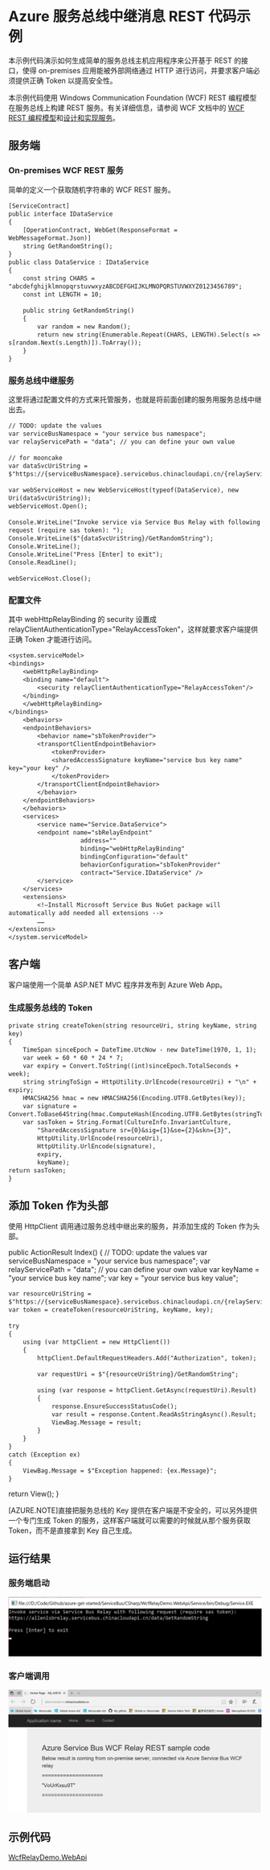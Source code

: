 <properties
    pageTitle="Azure 服务总线中继消息 REST 代码示例"
    description="Azure 服务总线中继消息 REST 代码示例"
    service=""
    resource="servicebus"
    authors="Allan Li"
    displayOrder=""
    selfHelpType=""
    supportTopicIds=""
    productPesIds=""
    resourceTags="Sample Code, Service Bus, Relay, Rest API, Token"
    cloudEnvironments="MoonCake" />
<tags
    ms.service="sample-code-aog"
    ms.date=""
    wacn.date="06/05/2017" />

# Azure 服务总线中继消息 REST 代码示例

本示例代码演示如何生成简单的服务总线主机应用程序来公开基于 REST 的接口，使得 on-premises 应用能被外部网络通过 HTTP 进行访问，并要求客户端必须提供正确 Token 以提高安全性。

本示例代码使用 Windows Communication Foundation (WCF) REST 编程模型在服务总线上构建 REST 服务。有关详细信息，请参阅 WCF 文档中的 [WCF REST 编程模型](https://msdn.microsoft.com/zh-cn/library/bb412169.aspx)和[设计和实现服务](https://msdn.microsoft.com/zh-cn/library/ms729746.aspx)。

## 服务端

### On-premises WCF REST 服务

简单的定义一个获取随机字符串的 WCF REST 服务。

    [ServiceContract]
    public interface IDataService
    {
        [OperationContract, WebGet(ResponseFormat = WebMessageFormat.Json)]
        string GetRandomString();
    }
    public class DataService : IDataService
    {
        const string CHARS = "abcdefghijklmnopqrstuvwxyzABCDEFGHIJKLMNOPQRSTUVWXYZ0123456789";
        const int LENGTH = 10;

        public string GetRandomString()
        {
            var random = new Random();
            return new string(Enumerable.Repeat(CHARS, LENGTH).Select(s => s[random.Next(s.Length)]).ToArray());
        }
    }

### 服务总线中继服务

这里将通过配置文件的方式来托管服务，也就是将前面创建的服务用服务总线中继出去。

    // TODO: update the values
    var serviceBusNamespace = "your service bus namespace";
    var relayServicePath = "data"; // you can define your own value

    // for mooncake
    var dataSvcUriString = $"https://{serviceBusNamespace}.servicebus.chinacloudapi.cn/{relayServicePath}";

    var webServiceHost = new WebServiceHost(typeof(DataService), new Uri(dataSvcUriString));
    webServiceHost.Open();

    Console.WriteLine("Invoke service via Service Bus Relay with following request (require sas token): ");
    Console.WriteLine($"{dataSvcUriString}/GetRandomString");
    Console.WriteLine();
    Console.WriteLine("Press [Enter] to exit");
    Console.ReadLine();

    webServiceHost.Close();

### 配置文件

其中 webHttpRelayBinding 的 security 设置成 relayClientAuthenticationType="RelayAccessToken"，这样就要求客户端提供正确 Token 才能进行访问。

    <system.serviceModel>
    <bindings>
        <webHttpRelayBinding>
        <binding name="default">
            <security relayClientAuthenticationType="RelayAccessToken"/>
        </binding>
        </webHttpRelayBinding>
    </bindings>
        <behaviors>
        <endpointBehaviors>
            <behavior name="sbTokenProvider">
            <transportClientEndpointBehavior>
                <tokenProvider>
                <sharedAccessSignature keyName="service bus key name" key="your key" />
                </tokenProvider>
            </transportClientEndpointBehavior>
            </behavior>
        </endpointBehaviors>
        </behaviors>
        <services>
            <service name="Service.DataService">
            <endpoint name="sbRelayEndpoint"
                        address=""
                        binding="webHttpRelayBinding"
                        bindingConfiguration="default"
                        behaviorConfiguration="sbTokenProvider"
                        contract="Service.IDataService" />
            </service>
        </services>
        <extensions>
            <!—Install Microsoft Service Bus NuGet package will automatically add needed all extensions -->
            ……
    </extensions>
    </system.serviceModel>

## 客户端

客户端使用一个简单 ASP.NET MVC 程序并发布到 Azure Web App。

### 生成服务总线的 Token

    private string createToken(string resourceUri, string keyName, string key)
    {
        TimeSpan sinceEpoch = DateTime.UtcNow - new DateTime(1970, 1, 1);
        var week = 60 * 60 * 24 * 7;
        var expiry = Convert.ToString((int)sinceEpoch.TotalSeconds + week);
        string stringToSign = HttpUtility.UrlEncode(resourceUri) + "\n" + expiry;
        HMACSHA256 hmac = new HMACSHA256(Encoding.UTF8.GetBytes(key));
        var signature = Convert.ToBase64String(hmac.ComputeHash(Encoding.UTF8.GetBytes(stringToSign)));
        var sasToken = String.Format(CultureInfo.InvariantCulture,
            "SharedAccessSignature sr={0}&sig={1}&se={2}&skn={3}",
            HttpUtility.UrlEncode(resourceUri),
            HttpUtility.UrlEncode(signature),
            expiry,
            keyName);
    return sasToken;
    }

## 添加 Token 作为头部

使用 HttpClient 调用通过服务总线中继出来的服务，并添加生成的 Token 作为头部。

public ActionResult Index()
{
    // TODO: update the values
    var serviceBusNamespace = "your service bus namespace";
    var relayServicePath = "data"; // you can define your own value
    var keyName = "your service bus key name";
    var key = "your service bus key value";

    var resourceUriString = $"https://{serviceBusNamespace}.servicebus.chinacloudapi.cn/{relayServicePath}";
    var token = createToken(resourceUriString, keyName, key);

    try
    {
        using (var httpClient = new HttpClient())
        {
            httpClient.DefaultRequestHeaders.Add("Authorization", token);

            var requestUri = $"{resourceUriString}/GetRandomString";

            using (var response = httpClient.GetAsync(requestUri).Result)
            {
                response.EnsureSuccessStatusCode();
                var result = response.Content.ReadAsStringAsync().Result;
                ViewBag.Message = result;
            }
        }
    }
    catch (Exception ex)
    {
        ViewBag.Message = $"Exception happened: {ex.Message}";
    }

return View();
}

[AZURE.NOTE]直接把服务总线的 Key 提供在客户端是不安全的，可以另外提供一个专门生成 Token 的服务，这样客户端就可以需要的时候就从那个服务获取 Token，而不是直接拿到 Key 自己生成。

## 运行结果

### 服务端启动

![service](./media/aog-sample-code-service-bus-relay-rest-api/service.png)

### 客户端调用

![client](./media/aog-sample-code-service-bus-relay-rest-api/client.png)

## 示例代码

[WcfRelayDemo.WebApi](https://github.com/wacn/AOG-CodeSample/tree/master/ServiceBus/CSharp/WcfRelayDemo.WebApi)